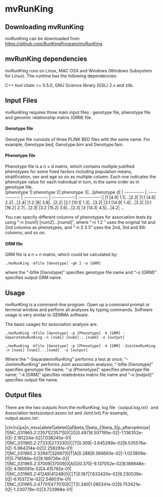 # mvRunKing
## Downloading mvRunKing

mvRunKing can be downloaded from https://github.com/RunKingProgram/mvRunKing.

## mvRunKing dependencies

mvRunKing runs on Linux, MAC OSX and Windows (Windows Subsystem for Linux). The runtime has the following dependencies:

C++ tool chain >= 5.5.0, GNU Science library (GSL) 2.x and zlib.

## Input Files
mvRunKing requires three main input files : genotype file, phenotype file and genomic relationship matrix (GRM) file.<br>

#### Genotype file
Genotype file consists of three PLINK BED files with the same name. For example, Genotype.bed, Genotype.bim and Genotype.fam.

#### Phenotype file
Phenotype file is a n × d matrix, which contains multiple justified phenotypes for some fixed factors including population means, stratification, sex and age so on as multiple column. Each row indicates the phenotype value for each individual in turn, in the same order as in genotype file. <br>
|phenotype 1| phenotype 2| phenotype 3|...|phenotype d|
| ---------- | :-----------:  | :-----------: | :-----------:| :-----------:|
|1 |4.9| 1.1|...|2.3|
|1.1 |4.6| 2.2|...|2.4|
|1.2 |8| 3.8|...|2.2|
|2.1 |10.1| 1.3|...|3.2|
|3.1 |14.9| 1.4|...|3.2|
|3.1 |16.2| 2.7|...|2.3|
|3.2 |15.2| 3.6|...|2.3|
|3 |14.3| 4.5|...|4.2|
...


You can specify different columns of phenotypes for association tests by using “-n [num1] [num2]...[numd]”, where “-n 1 2 ” uses the original 1st and 2nd columns as phenotypes, and “-n 2 3 5” uses the 2nd, 3rd and 5th columns, and so on. 

#### GRM file
GRM file is a n × n matrix, which could be calculated by: <br>
```
./mvRunKing -bfile [Genotype] -gk 2 -o [GRM]
```
where the “-bfile [Genotype]” specifies genotype file name and “-o [GRM]” specifies output GRM name.

## Usage

mvRunKing is a command-line program. Open up a command prompt or terminal window and perform all analyses by typing commands. Software usage is very similar to GEMMA software. 

The basic usages for association analysis are:
```
./mvRunKing -bfile [Genotype] -p [Phenotype] -k [GRM] -SeparatemvRunKing -n [num1] [num2]...[numd] -o [output]

./mvRunKing -bfile [Genotype] -p [Phenotype] -k [GRM] -JointmvRunKing -n [num1] [num2]...[numd]  -o [output]

```
Where the “-SeparatemvRunKing” performs a test at once; “-JiontmvRunKing” performs Joint association analysis; “-bfile [Genotype]” specifies genotype file name; “-p [Phenotype]” specifies phenotype file name; “-k [GRM]” specifies relatedness matrix file name and “-o [output]” specifies output file name. 

## Output files
There are the two outputs from the mvRunKing: log file（output.log.txt）and Association tests(output.assoc.txt and Joint.txt).For example, output.assoc.txt:

|chr|rs|ps|n_miss|allele1|allele0|af|beta_1|beta_2|beta_3|p_afteroptimize|
|1|NC_031965.2:23571|23571|0|C|G|0.497|6.507195e-02|-1.136352e-03|-2.181224e-02|7.038245e-01|
|1|NC_031965.2:27333|27333|0|C|T|0.309|-3.645289e-02|8.535576e-02|-5.964314e-02|2.256291e-01|
|1|NC_031965.2:32667|32667|0|T|A|0.288|9.366693e-02|-1.023809e-01|5.716586e-02|8.189736e-02|
|1|NC_031965.2:37009|37009|0|A|G|0.370|-9.137052e-02|6.188948e-03|-4.190091e-02|4.415792e-01|
|1|NC_031965.2:41249|41249|0|C|T|0.187|7.633420e-02|9.230539e-02|-6.103721e-02|2.546031e-01|
|1|NC_031965.2:47701|47701|0|C|T|0.340|1.085341e-02|9.753421e-02|-1.230778e-02|3.723968e-01|


